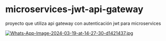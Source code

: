 # microservices-jwt-api-gateway
proyecto que utiliza api gateway con autenticación jwt para microservices

[![Whats-App-Image-2024-03-19-at-14-27-30-d1421437.jpg](https://i.postimg.cc/cJ4pHSR2/Whats-App-Image-2024-03-19-at-14-27-30-d1421437.jpg)](https://postimg.cc/YvZnnTyz)
